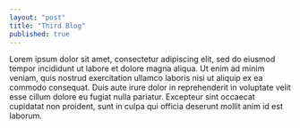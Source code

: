 ```yaml
---
layout: "post"
title: "Third Blog"
published: true
---
```


Lorem ipsum dolor sit amet, consectetur adipiscing elit, sed do eiusmod tempor
 incididunt ut labore et dolore magna aliqua. Ut enim ad minim veniam, quis nostrud 
 exercitation ullamco laboris nisi ut aliquip ex ea commodo consequat. Duis aute irure
  dolor in reprehenderit in voluptate velit esse cillum dolore eu fugiat nulla pariatur.
   Excepteur sint occaecat cupidatat non proident, sunt in culpa qui officia deserunt 
   mollit anim id est laborum.
